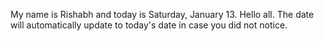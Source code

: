 My name is Rishabh and today is Saturday, January 13. Hello all. The date will automatically update to today's date in case you did not notice.
